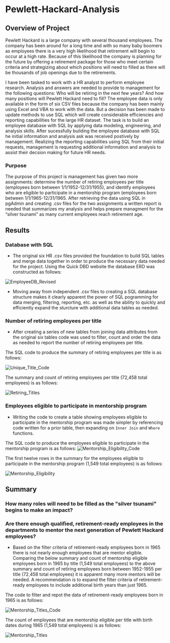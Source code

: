 # Pewlett-Hackard-Analysis

## Overview of Project
Pewlett Hackard is a large company with several thousand employees.  The company has been around for a long time and with so many baby boomers as employees there is a very high likelihood that retirement will begin to occur at a high rate.  Because of this likelihood the company is planning for the future by offering a retirement package for those who meet certain criteria and strategizing about which positions will need to filled as there will be thousands of job openings due to the retirements.

I have been tasked to work with a HR analyst to perform employee research.  Analysis and answers are needed to provide to management for the following questions:  Who will be retiring in the next few years? And how many positions will Pewlett Hackard need to fill?  The employee data is only available in the form of six CSV files because the company has been mainly using Excel and VBA to work with the data.  But a decision has been made to update methods to use SQL which will create considerable efficiencies and reporting capabilities for the large HR dataset.  The task is to build an employee database with SQL by applying data modeling, engineering, and analysis skills.  After sucessfully building the employee database with SQL he initial information and analysis ask was received postively by management.  Realizing the reporting capabilities using SQL from their initial requests, management is requesting additional information and analysis to assist their decsion making for future HR needs.

### Purpose
The purpose of this project is management has given two more assignments: determine the number of retiring employees per title (employees born between 1/1/1952-12/31/1955), and identify employees who are eligible to participate in a mentorship program (employees born between 1/1/1965-12/31/1965. After retrieving the data using SQL in pgAdmin and creating .csv files for the two assignments a written report is needed that summarizes my analysis and helps prepare managment for the “silver tsunami” as many current employees reach retirement age.

## Results

### Database with SQL

* The original six HR .csv files provided the foundation to build SQL tables and merge data together in order to produce the necessary data needed for the project.  Using the Quick DBD website the database ERD was constructed as follows:

![EmployeeDB_Revised](https://raw.githubusercontent.com/JBro-Birds/Pewlett-Hackard-Analysis/master/Data/EmployeeDB_Revised.png)

* Moving away from independent .csv files to creating a SQL database structure makes it clearly apparent the power of SQL pogramming for data merging, filtering, reporting, etc. as well as the ability to quickly and efficiently expand the sturcture with additional data tables as needed.

### Number of retiring employees per title

* After creating a series of new tables from joining data attributes from the original six tables code was used to filter, count and order the data as needed to report the number of retiring employees per title.  

The SQL code to produce the summary of retiring employees per title is as follows:

![Unique_Title_Code](https://raw.githubusercontent.com/JBro-Birds/Pewlett-Hackard-Analysis/master/Queries/Unique_Title_Code.png)

The summary and count of retiring employees per title (72,458 total employees) is as follows:

![Retiring_Titles](https://raw.githubusercontent.com/JBro-Birds/Pewlett-Hackard-Analysis/master/Queries/Retiring_Titles.png)

### Employees eligible to participate in mentorship program

* Writing the code to create a table showing employees eligible to participate in the mentorship program was made simpler by referencing code written for a prior table, then expanding on `Inner Join` and `Where` functions.

The SQL code to produce the employees eligible to participate in the mentorship program is as follows:
![Mentorship_Eligibility_Code](https://raw.githubusercontent.com/JBro-Birds/Pewlett-Hackard-Analysis/master/Queries/Mentorship_Eligibility_Code.png)

The first twelve rows in the summary for the employees eligible to participate in the mentorship program (1,549 total employees) is as follows:

![Mentorship_Eligibility](https://raw.githubusercontent.com/JBro-Birds/Pewlett-Hackard-Analysis/master/Queries/Mentorship_Eligibility.png)


## Summary

### How many roles will need to be filled as the "silver tsunami" begins to make an impact?


### Are there enough qualified, retirement-ready employees in the departments to mentor the next generation of Pewlett Hackard employees?

* Based on the filter criteria of retirement-ready employees born in 1965 there is not nearly enough employees that are mentor eligible.  Comparing the below summary and count of mentorship eligible employees born in 1965 by title (1,549 total employees) to the above summary and count of retiring employees born between 1952-1955 per title (72,458 total employees) it is apparent many more mentors will be needed.  A recommendation is to expand the filter criteria of retirement-ready employees to include additional birth years than just 1965.

The code to filter and repot the data of retirement-ready employees born in 1965 is as follows:

![Mentorship_Titles_Code](https://raw.githubusercontent.com/JBro-Birds/Pewlett-Hackard-Analysis/master/Queries/Mentorship_Titles_Code.png)

The count of employees that are mentorship eligible per title with birth dates during 1965 (1,549 total employees) is as follows:

![Mentorship_Titles](https://raw.githubusercontent.com/JBro-Birds/Pewlett-Hackard-Analysis/master/Queries/Mentorship_Titles.png)


